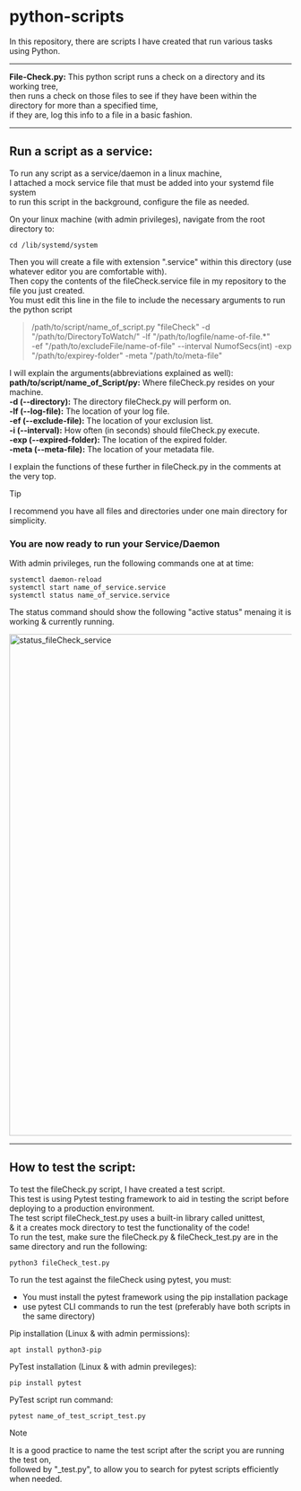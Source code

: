 # python-scripts

In this repository, there are scripts I have created that run various tasks using Python.

<hr/>

<b>File-Check.py:</b> This python script runs a check on a directory and its working tree,<br/>
then runs a check on those files to see if they have been within the directory for more than a specified time,<br/>
if they are, log this info to a file in a basic fashion.

<hr/>

<h2>Run a script as a service:</h2>
To run any script as a service/daemon in a linux machine,<br/>
I attached a mock service file that must be added into your systemd file system<br/>
to run this script in the background, configure the file as needed.

On your linux machine (with admin privileges), navigate from the root directory to:

```
cd /lib/systemd/system
```

Then you will create a file with extension ".service" within this directory (use whatever editor you are comfortable with).<br/>
Then copy the contents of the fileCheck.service file in my repository to the file you just created.<br/>
You must edit this line in the file to include the necessary arguments to run the python script


> /path/to/script/name_of_script.py "fileCheck" -d "/path/to/DirectoryToWatch/" -lf "/path/to/logfile/name-of-file.*"<br/>
> -ef "/path/to/excludeFile/name-of-file" --interval NumofSecs(int) -exp "/path/to/expirey-folder" -meta "/path/to/meta-file"


I will explain the arguments(abbreviations explained as well):<br/>
<b>path/to/script/name_of_Script/py:</b> Where fileCheck.py resides on your machine.<br/>
<b>-d (--directory):</b> The directory fileCheck.py will perform on.<br/>
<b>-lf (--log-file):</b> The location of your log file.<br/>
<b>-ef (--exclude-file):</b> The location of your exclusion list.<br/>
<b>-i (--interval):</b> How often (in seconds) should fileCheck.py execute.<br/>
<b>-exp (--expired-folder):</b> The location of the expired folder.<br/>
<b>-meta (--meta-file):</b> The location of your metadata file.<br/>

I explain the functions of these further in fileCheck.py in the comments at the very top.

> [!TIP]
> I recommend you have all files and directories under one main directory for simplicity.

### You are now ready to run your Service/Daemon

With admin privileges, run the following commands one at at time:
```
systemctl daemon-reload
systemctl start name_of_service.service
systemctl status name_of_service.service
```
The status command should show the following "active status" menaing it is working & currently running.

<img width="894" alt="status_fileCheck_service" src="https://github.com/Semir-Devops/python-scripts/assets/144611511/12201c15-201e-47c5-b603-cfeb5ed39b8f">

<hr/>

<h2>How to test the script:</h2>
To test the fileCheck.py script, I have created a test script.<br/>
This test is using Pytest testing framework to aid in testing the script before deploying to a production environment.<br/>
The test script fileCheck_test.py uses a built-in library called unittest,<br/>
& it a creates mock directory to test the functionality of the code!<br/>
To run the test, make sure the fileCheck.py & fileCheck_test.py are in the same directory and run the following:


```
python3 fileCheck_test.py
```

To run the test against the fileCheck using pytest, you must:
 
 - You must install the pytest framework using the pip installation package
 - use pytest CLI commands to run the test (preferably have both scripts in the same directory)

Pip installation (Linux & with admin permissions):
```
apt install python3-pip
```

PyTest installation (Linux & with admin previleges):
```
pip install pytest
```

PyTest script run command:
```
pytest name_of_test_script_test.py
```

> [!NOTE]  
> It is a good practice to name the test script after the script you are running the test on,<br/>
>followed by "_test.py", to allow you to search for pytest scripts efficiently when needed.
